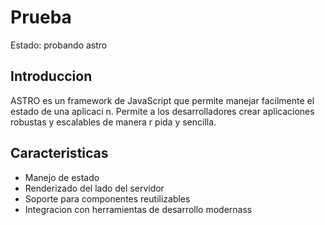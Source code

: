 #  Prueba
Estado: probando astro
## Introduccion
ASTRO es un framework de JavaScript que permite manejar facilmente el estado de una aplicaci n. Permite a los desarrolladores crear aplicaciones robustas y escalables de manera r pida y sencilla.

## Caracteristicas
- Manejo de estado
- Renderizado del lado del servidor
- Soporte para componentes reutilizables
- Integracion con herramientas de desarrollo modernass


